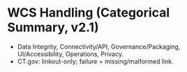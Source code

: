 # WCS Handling (Categorical Summary, v2.1)
- Data Integrity, Connectivity/API, Governance/Packaging, UI/Accessibility, Operations, Privacy.
- CT.gov: linkout-only; failure = missing/malformed link.
